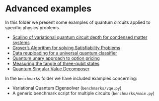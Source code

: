 # Advanced examples

In this folder we present some examples of quantum circuits applied to specific
physics problems.

- [Scaling of variational quantum circuit depth for condensed matter systems](aavqe/README.md)
- [Grover’s Algorithm for solving Satisfiability Problems](grover3sat/README.md)
- [Data reuploading for a universal quantum classifier](reuploading_classifier/README.md)
- [Quantum unary approach to option pricing](unary/README.md)
- [Measuring the tangle of three-qubit states](3_tangle/README.md)
- [Quantum Singular Value Decomposer](qsvd/README.md)

In the `benchmarks` folder we have included examples concerning:
- Variational Quantum Eigensolver (`benchmarks/vqe.py`)
- A generic benchmark script for multiple circuits (`benchmarks/main.py`)
